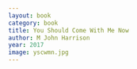 ```yaml
---
layout: book
category: book
title: You Should Come With Me Now
author: M John Harrison
year: 2017
image: yscwmn.jpg
---
```

